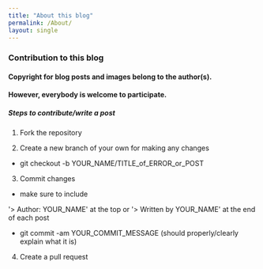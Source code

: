 ```yaml
---
title: "About this blog"
permalink: /About/
layout: single
---
```


### Contribution to this blog


#### Copyright for blog posts and images belong to the author(s).

#### However, everybody is welcome to participate.


##### Steps to contribute/write a post

1. Fork the repository

2. Create a new branch of your own for making any changes

- git checkout -b YOUR_NAME/TITLE_of_ERROR_or_POST

3. Commit changes

- make sure to include

'> Author: YOUR_NAME' at the top or '> Written by YOUR_NAME' at the end of each post

- git commit -am YOUR_COMMIT_MESSAGE (should properly/clearly explain what it is)

4. Create a pull request

